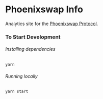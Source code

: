 # Phoenixswap Info

Analytics site for the [Phoenixswap Protocol](https://www.wgmi-takeover.com/).

### To Start Development

###### Installing dependencies

```bash
yarn
```

###### Running locally

```bash
yarn start
```
